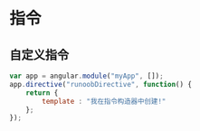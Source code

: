 # 指令
## 自定义指令
````js
var app = angular.module("myApp", []);
app.directive("runoobDirective", function() {
    return {
        template : "我在指令构造器中创建!"
    };
});
````
